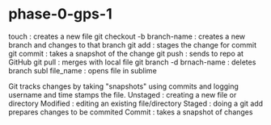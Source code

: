 # phase-0-gps-1
touch : creates a new file
git checkout -b branch-name : creates a new branch and changes to that branch
git add : stages the change for commit
git commit : takes a snapshot of the change
git push : sends to repo at GitHub
git pull : merges with local file
git branch -d brnach-name : deletes branch
subl file_name : opens file in sublime 

Git tracks changes by taking "snapshots" using commits and logging username and time stamps the file. 
Unstaged : creating a new file or directory
Modified : editing an existing file/directory
Staged : doing a git add prepares changes to be commited
Commit : takes a snapshot of changes 

